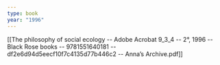 ```yaml
---
type: book
year: "1996"
---
```

[[The philosophy of social ecology -- Adobe Acrobat 9_3_4 -- 2°, 1996 -- Black Rose books -- 9781551640181 -- df2e6d94d5eecf10f7c4135d77b446c2 -- Anna’s Archive.pdf]]

